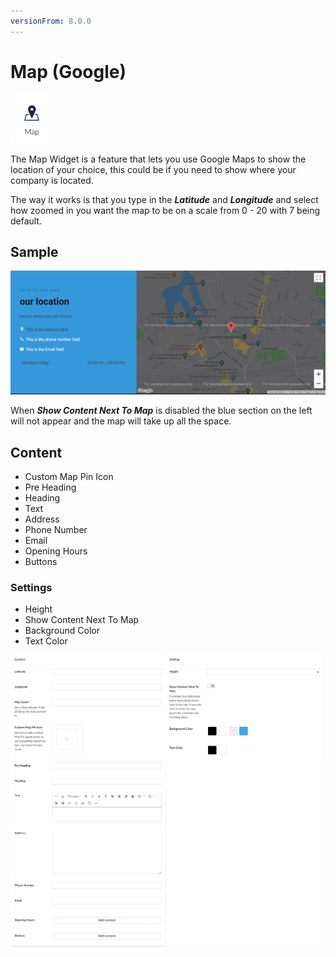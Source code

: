 ```yaml
---
versionFrom: 8.0.0
---
```


# Map (Google)

![Map widget icon](images/The-Map-Widget1.png)

The Map Widget is a feature that lets you use Google Maps to show the location of your choice, this could be if you need to show where your company is located.

The way it works is that you type in the ***Latitude*** and ***Longitude*** and select how zoomed in you want the map to be on a scale from 0 - 20 with 7 being default.

## Sample

![Frontend example of the Map widget with default details added to info fields](images/Map.png)

When ***Show Content Next To Map*** is disabled the blue section on the left will not appear and the map will take up all the space.

## Content


- Custom Map Pin Icon
- Pre Heading
- Heading
- Text
- Address
- Phone Number
- Email
- Opening Hours
- Buttons

### Settings

- Height
- Show Content Next To Map
- Background Color
- Text Color

![the map backoffice](images/Map-final.png)
